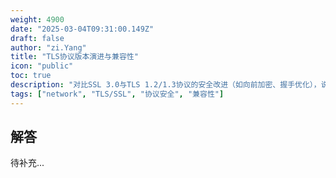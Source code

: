 ```yaml
---
weight: 4900
date: "2025-03-04T09:31:00.149Z"
draft: false
author: "zi.Yang"
title: "TLS协议版本演进与兼容性"
icon: "public"
toc: true
description: "对比SSL 3.0与TLS 1.2/1.3协议的安全改进（如向前加密、握手优化），说明如何禁用不安全协议版本以应对POODLE等攻击。"
tags: ["network", "TLS/SSL", "协议安全", "兼容性"]
---
```


## 解答

待补充...
